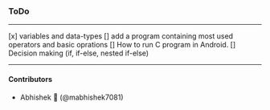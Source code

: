### ToDo
---
[x] variables and data-types
[] add a program containing most used operators and basic oprations
[] How to run  C program in Android.
[] Decision making (if, if-else, nested if-else)

---

#### Contributors

*  Abhishek :adult: (@mabhishek7081)
